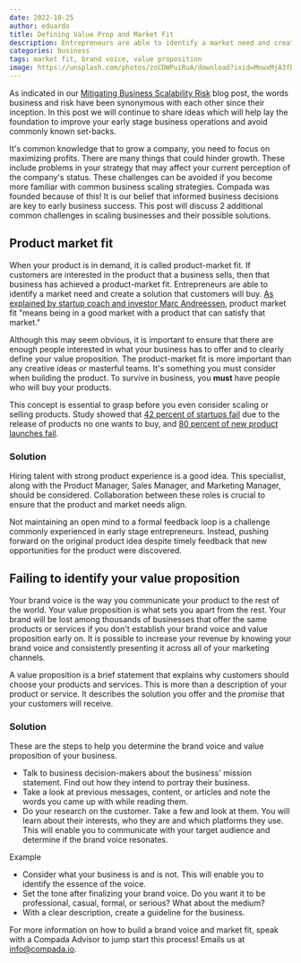 ```yaml
---
date: 2022-10-25
author: eduardo
title: Defining Value Prop and Market Fit
description: Entrepreneurs are able to identify a market need and create a solution that customers will buy, while your value proposition is what sets you apart from the rest.
categories: business
tags: market fit, brand voice, value proposition
image: https://unsplash.com/photos/zoCDWPuiRuA/download?ixid=MnwxMjA3fDB8MXxhbGx8fHx8fHx8fHwxNjY2NzIzNzk1&force=true&w=1920
---
```


As indicated in our [Mitigating Business Scalability Risk](https://www.compada.io/solutions/business/2022/10/21/risk) blog post, the words business and risk have been synonymous with each other since their inception. In this post we will continue to share ideas which will help lay the foundation to improve your early stage business operations and avoid commonly known set-backs.

It's common knowledge that to grow a company, you need to focus on maximizing profits. There are many things that could hinder growth. These include problems in your strategy that may affect your current perception of the company's status. These challenges can be avoided if you become more familiar with common business scaling strategies. Compada was founded because of this! It is our belief that informed business decisions are key to early business success. This post will discuss 2 additional common challenges in scaling businesses and their possible solutions.

## Product market fit

When your product is in demand, it is called product-market fit. If customers are interested in the product that a business sells, then that business has achieved a product-market fit. Entrepreneurs are able to identify a market need and create a solution that customers will buy. [As explained by startup coach and investor Marc Andreessen](https://pmarchive.com/guide_to_startups_part4.html), product market fit "means being in a good market with a product that can satisfy that market."

Although this may seem obvious, it is important to ensure that there are enough people interested in what your business has to offer and to clearly define your value proposition. The product-market fit is more important than any creative ideas or masterful teams. It's something you must consider when building the product. To survive in business, you **must** have people who will buy your products.

This concept is essential to grasp before you even consider scaling or selling products. Study showed that [42 percent of startups fail](https://www.cbinsights.com/research/startup-failure-reasons-top/) due to the release of products no one wants to buy, and [80 percent of new product launches fail](https://www.publicity.com/marketsmart-newsletters/percentage-new-products-fail/).

### Solution

Hiring talent with strong product experience is a good idea. This specialist, along with the Product Manager, Sales Manager, and Marketing Manager, should be considered. Collaboration between these roles is crucial to ensure that the product and market needs align.

Not maintaining an open mind to a formal feedback loop is a challenge commonly experienced in early stage entrepreneurs. Instead, pushing forward on the original product idea despite timely feedback that new opportunities for the product were discovered.

## Failing to identify your value proposition

Your brand voice is the way you communicate your product to the rest of the world. Your value proposition is what sets you apart from the rest. Your brand will be lost among thousands of businesses that offer the same products or services if you don't establish your brand voice and value proposition early on. It is possible to increase your revenue by knowing your brand voice and consistently presenting it across all of your marketing channels.

A value proposition is a brief statement that explains why customers should choose your products and services. This is more than a description of your product or service. It describes the solution you offer and the _promise_ that your customers will receive.

### Solution

These are the steps to help you determine the brand voice and value proposition of your business.

- Talk to business decision-makers about the business' mission statement. Find out how they intend to portray their business.
- Take a look at previous messages, content, or articles and note the words you came up with while reading them.
- Do your research on the customer. Take a few and look at them. You will learn about their interests, who they are and which platforms they use. This will enable you to communicate with your target audience and determine if the brand voice resonates.

Example

- Consider what your business is and is not. This will enable you to identify the essence of the voice.
- Set the tone after finalizing your brand voice. Do you want it to be professional, casual, formal, or serious? What about the medium?
- With a clear description, create a guideline for the business.

For more information on how to build a brand voice and market fit, speak with a Compada Advisor to jump start this process! Emails us at [info@compada.io](info@compada.io).
